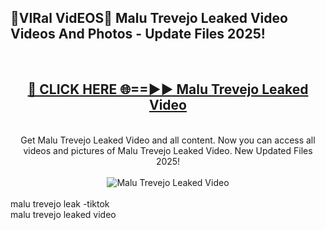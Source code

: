 <h2>🔴VIRal VidEOS🔴 Malu Trevejo Leaked Video Videos And Photos - Update Files 2025!</h2>
<br>
<div align="center">
<h2><a href="https://virallinks.top/odZfE0" rel="nofollow">🔴 CLICK HERE 🌐==►► Malu Trevejo Leaked Video</a></h2>
<br>
Get Malu Trevejo Leaked Video and all content. Now you can access all videos and pictures of Malu Trevejo Leaked Video. New Updated Files 2025!
<br>
<br>
<a href="https://virallinks.top/odZfE0" rel="nofollow" data-target="animated-image.originalLink"><img src="https://i.imgur.com/dJHk4Zq.gif)" alt="Malu Trevejo Leaked Video" style="max-width: 100%; display: inline-block;" data-target="animated-image.originalImage"></a>
</div>
<br>
malu trevejo leak -tiktok<br>
malu trevejo leaked video